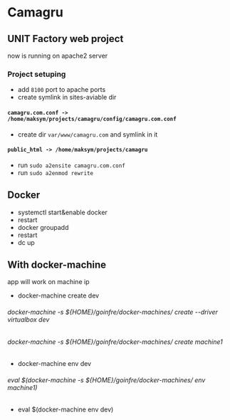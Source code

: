 # Camagru

## UNIT Factory web project

now is running on apache2 server

### Project setuping

- add `8100` port to apache ports
- create symlink in sites-aviable dir
#### ```camagru.com.conf -> /home/maksym/projects/camagru/config/camagru.com.conf```
- create dir `var/www/camagru.com` and symlink in it
#### ```public_html -> /home/maksym/projects/camagru```
- run `sudo a2ensite camagru.com.conf`
- run `sudo a2enmod rewrite`

## Docker

- systemctl start&enable docker 
- restart
- docker groupadd
- restart
- dc up


## With docker-machine

app will work on machine ip

- docker-machine create dev
 ###### docker-machine -s ${HOME}/goinfre/docker-machines/ create --driver virtualbox dev
 ###### docker-machine -s ${HOME}/goinfre/docker-machines/ create machine1
- docker-machine env dev
 ###### eval $(docker-machine -s ${HOME}/goinfre/docker-machines/ env machine1)
- eval $(docker-machine env dev)

